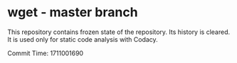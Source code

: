 # wget - master branch

This repository contains frozen state of the repository.
Its history is cleared. It is used only for static code
analysis with Codacy.

Commit Time: 1711001690